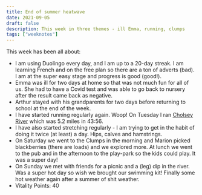 ```yaml
---
title: End of summer heatwave
date: 2021-09-05
draft: false
description: This week in three themes - ill Emma, running, clumps
tags: ["weeknotes"]
---
```


This week has been all about:

- I am using Duolingo every day, and I am up to a 20-day streak. I am learning French and on the free plan so there are a ton of adverts (bad). I am at the super easy stage and progress is good (good!).
- Emma was ill for two days at home so that was not much fun for all of us. She had to have a Covid test and was able to go back to nursery after the result came back as negative.
- Arthur stayed with his grandparents for two days before returning to school at the end of the week.
- I have started running regularly again. Woop! On Tuesday I ran [Cholsey River](https://www.strava.com/activities/5882914592) which was 5.2 miles in 43:56.
- I have also started stretching regularly - I am trying to get in the habit of doing it twice (at least) a day. Hips, calves and hamstrings.
- On Saturday we went to the Clumps in the morning and Marion picked blackberries (there are loads) and we explored more. At lunch we went to the pub and in the afternoon to the play-park so the kids could play. It was a super day!
- On Sunday we met with friends for a picnic and a (leg) dip in the river. Was a super hot day so wish we brought our swimming kit! Finally some hot weather again after a summer of shit weather.
- Vitality Points: 40
